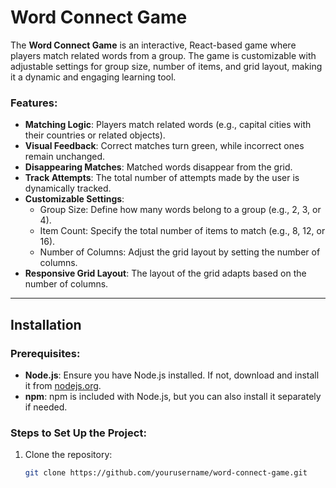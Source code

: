 # Word Connect Game

The **Word Connect Game** is an interactive, React-based game where players match related words from a group. The game is customizable with adjustable settings for group size, number of items, and grid layout, making it a dynamic and engaging learning tool.

### Features:
- **Matching Logic**: Players match related words (e.g., capital cities with their countries or related objects).
- **Visual Feedback**: Correct matches turn green, while incorrect ones remain unchanged.
- **Disappearing Matches**: Matched words disappear from the grid.
- **Track Attempts**: The total number of attempts made by the user is dynamically tracked.
- **Customizable Settings**: 
  - Group Size: Define how many words belong to a group (e.g., 2, 3, or 4).
  - Item Count: Specify the total number of items to match (e.g., 8, 12, or 16).
  - Number of Columns: Adjust the grid layout by setting the number of columns.
- **Responsive Grid Layout**: The layout of the grid adapts based on the number of columns.

---

## Installation

### Prerequisites:
- **Node.js**: Ensure you have Node.js installed. If not, download and install it from [nodejs.org](https://nodejs.org/).
- **npm**: npm is included with Node.js, but you can also install it separately if needed.

### Steps to Set Up the Project:

1. Clone the repository:
   ```bash
   git clone https://github.com/yourusername/word-connect-game.git
